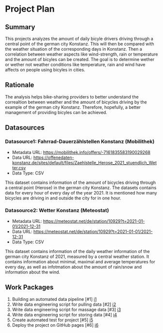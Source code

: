 # Project Plan

## Summary

<!-- Describe your data science project in max. 5 sentences. -->
This projects analyzes the amount of daily bicyle drivers driving through a central point of the german city Konstanz. This will then be compared with the weather situation of the corresponding days in Konstanz. Then a correlation between weather aspects like wind-strength, rain or temperature and the amount of bicyles can be created. The goal is to determine wether or wether not weather conditions like temperature, rain and wind have affects on people using bicyles in cities.

## Rationale

<!-- Outline the impact of the analysis, e.g. which pains it solves. -->
The analysis helps bike-sharing providers to better understand the correaltion between weather and the amount of bicycles driving by the example of the german city Konstanz. Therefore, hopefully, a better management of providing bicyles can be achieved.  

## Datasources

<!-- Describe each datasources you plan to use in a section. Use the prefic "DatasourceX" where X is the id of the datasource. -->

### Datasource1: Fahrrad-Dauerzählstellen Konstanz (Mobilithek)
* Metadata URL: https://mobilithek.info/offers/-7161835583190029268
* Data URL: https://offenedaten-konstanz.de/sites/default/files/Zaehlstelle_Herose_2021_stuendlich_Wetter.csv
* Data Type: CSV

This dataset contains information of the amount of bicycles driving through a central point (Herose) in the german city Konstanz. The datasets contains data for every hour of every day of the year 2021. It is mentioned how many bicycles are driving in and outside the city for in one hour. 

### Datasource2: Wetter Konstanz (Meteostat)
* Metadata URL: https://meteostat.net/de/station/10929?t=2021-01-01/2021-12-31
* Data URL: https://meteostat.net/de/station/10929?t=2021-01-01/2021-12-31
* Data Type: CSV

This dataset contains information of the daily weather information of the german city Konstanz of 2021, measured by a central weather station. It contains information about minimal, maximal and average temperatures for every day, as well as infotmation about the amount of rain/snow and information about the wind. 

## Work Packages

<!-- List of work packages ordered sequentially, each pointing to an issue with more details. -->

1. Building an automated data pipeline [#1] [i1]
2. Write data engineering script for pulling data [#2] [i2]
3. Write data engineering script for massage data [#3] [i3]
4. Write data engineering script for storing data [#4] [i4]
5. Create automated test for project [#5] [i5]
6. Deploy the project on GitHub pages [#6] [i6]

[i1]: https://github.com/leondaniel22/2023-amse-template/issues/1
[i2]: https://github.com/leondaniel22/2023-amse-template/issues/2
[i3]: https://github.com/leondaniel22/2023-amse-template/issues/3
[i4]: https://github.com/leondaniel22/2023-amse-template/issues/4
[i5]: https://github.com/leondaniel22/2023-amse-template/issues/5
[i6]: https://github.com/leondaniel22/2023-amse-template/issues/6